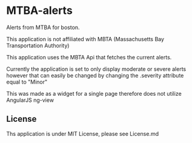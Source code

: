 # MTBA-alerts
Alerts from MTBA for boston.

This application is not affiliated with MBTA (Massachusetts Bay Transportation Authority)

This application uses the MBTA Api that fetches the current alerts.

Currently the application is set to only display moderate or severe alerts however that can easily be changed by changing the .severity attribute equal to "Minor"

This was made as a widget for a single page therefore does not utilize AngularJS ng-view

## License

Ths application is under MIT License, please see License.md
